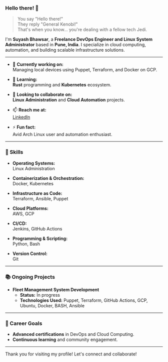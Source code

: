 ### Hello there! 👋

> You say "Hello there!"  
> They reply "General Kenobi!"  
> That's when you know... you're dealing with a fellow tech Jedi.

I'm **Suyash Bhawsar**, a **Freelance DevOps Engineer and Linux System Administrator** based in **Pune, India**. I specialize in cloud computing, automation, and building scalable infrastructure solutions.

---

- 🔭 **Currently working on:**  
  Managing local devices using Puppet, Terraform, and Docker on GCP.

- 🌱 **Learning:**  
  **Rust** programming and **Kubernetes** ecosystem.

- 👯 **Looking to collaborate on:**  
  **Linux Administration** and **Cloud Automation** projects.

- 📫 **Reach me at:**  
  [LinkedIn](https://www.linkedin.com/in/suyashbhawsar)

- ⚡ **Fun fact:**  
  Avid Arch Linux user and automation enthusiast.

---

### 🔧 Skills

- **Operating Systems:**  
  Linux Administration

- **Containerization & Orchestration:**  
  Docker, Kubernetes

- **Infrastructure as Code:**  
  Terraform, Ansible, Puppet

- **Cloud Platforms:**  
  AWS, GCP

- **CI/CD:**  
  Jenkins, GitHub Actions

- **Programming & Scripting:**  
  Python, Bash

- **Version Control:**  
  Git

---

### 📚 Ongoing Projects

- **Fleet Management System Development**  
  - **Status:** In progress  
  - **Technologies Used:** Puppet, Terraform, GitHub Actions, GCP, Ubuntu, Docker, BASH, Ansible

---

### 🎯 Career Goals

- **Advanced certifications** in DevOps and Cloud Computing.
- **Continuous learning** and community engagement.

---

Thank you for visiting my profile! Let's connect and collaborate!
